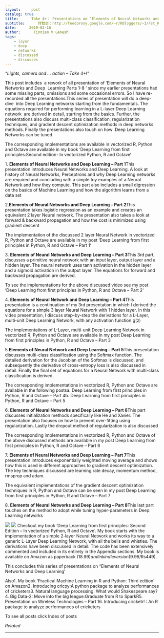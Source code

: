 ```yaml
---
layout:     post
catalog: true
title:      Take 4+： Presentations on ‘Elements of Neural Networks and Deep Learning’ – Parts 1-8
subtitle:      转载自：http://feedproxy.google.com/~r/RBloggers/~3/Fst_KJ8Jh-8/
date:      2019-02-16
author:      Tinniam V Ganesh
tags:
    - layer
    - deep
    - networks
    - discussed
    - discusses
---
```






*“Lights, camera and … action – Take 4+!”*

This post includes  a rework of all presentation of ‘Elements of Neural Networks and Deep  Learning Parts 1-8 ‘ since my earlier presentations had some missing parts, omissions and some occasional errors. So I have re-recorded all the presentations.This series of presentation will do a deep-dive  into Deep Learning networks starting from the fundamentals. The equations required for performing learning in a L-layer Deep Learning network  are derived in detail, starting from the basics. Further, the presentations also discuss multi-class classification, regularization techniques, and gradient descent optimization methods in deep networks methods. Finally the presentations also touch on how  Deep Learning Networks can be tuned.

The corresponding implementations are available in vectorized R, Python and Octave are available in my book ‘Deep Learning from first principles:Second edition- In vectorized Python, R and Octave‘

1. **Elements of Neural Networks and Deep Learning – Part 1**This presentation introduces Neural Networks and Deep Learning. A look at history of Neural Networks, Perceptrons and why Deep Learning networks are required and concluding with a simple toy examples of a Neural Network and how they compute. This part also includes a small digression on the basics of Machine Learning and how the algorithm learns from a data set


2.**Elements of Neural Networks and Deep Learning – Part 2**This presentation takes logistic regression as an example and creates an equivalent 2 layer Neural network. The presentation also takes a look at forward & backward propagation and how the cost is minimized using gradient descent




The implementation of the discussed 2 layer Neural Network in vectorized R, Python and Octave are available in my post ‘Deep Learning from first principles in Python, R and Octave – Part 1‘

3. **Elements of Neural Networks and Deep Learning – Part 3**This 3rd part, discusses a primitive neural network with an input layer, output layer and a hidden layer. The neural network uses tanh activation in the hidden layer and a sigmoid activation in the output layer. The equations for forward and backward propagation are derived.



To see the implementations for the above discussed video see my post ‘Deep Learning from first principles in Python, R and Octave – Part 2‘

4. **Elements of Neural Network and Deep Learning – Part 4**This presentation is a continuation of my 3rd presentation in which I derived the equations for a simple 3 layer Neural Network with 1 hidden layer. In this video presentation, I discuss step-by-step the derivations for a L-Layer, multi-unit Deep Learning Network, with any activation function g(z)



The implementations of L-Layer, multi-unit Deep Learning Network in vectorized R, Python and Octave are available in my post Deep Learning from first principles in Python, R and Octave – Part 3

5.**Elements of Neural Network and Deep Learning – Part 5**This presentation discusses multi-class classification using the Softmax function. The detailed derivation for the Jacobian of the Softmax is discussed, and subsequently the derivative of cross-entropy loss is also discussed in detail. Finally the final set of equations for a Neural Network with multi-class classification is derived.



The corresponding implementations in vectorized R, Python and Octave are available in the following postsa. Deep Learning from first principles in Python, R and Octave – Part 4b. Deep Learning from first principles in Python, R and Octave – Part 5

6. **Elements of Neural Networks and Deep Learning – Part 6**This part discusses initialization methods specifically like He and Xavier. The presentation also focuses on how to prevent over-fitting using regularization. Lastly the dropout method of regularization is also discussed




The corresponding implementations in vectorized R, Python and Octave of the above discussed methods are available in my post Deep Learning from first principles in Python, R and Octave – Part 6

7. **Elements of Neural Networks and Deep Learning – Part 7**This presentation introduces exponentially weighted moving average and shows how this is used in different approaches to gradient descent optimization. The key techniques discussed are learning rate decay, momentum method, rmsprop and adam.




The equivalent implementations of the gradient descent optimization techniques in R, Python and Octave can be seen in my post Deep Learning from first principles in Python, R and Octave – Part 7

8. **Elements of Neural Networks and Deep Learning – Part 8**This last part touches on the method to adopt while tuning hyper-parameters in Deep Learning networks


![](https://gigadom.files.wordpress.com/2017/01/Untitled.png?w=456)
![](https://gigadom.files.wordpress.com/2017/01/Untitled.png?w=456)
Checkout my book ‘Deep Learning from first principles: Second Edition – In vectorized Python, R and Octave’. My book starts with the implementation of a simple 2-layer Neural Network and works its way to a generic L-Layer Deep Learning Network, with all the bells and whistles. The derivations have been discussed in detail. The code has been extensively commented and included in its entirety in the Appendix sections. My book is available on Amazon as paperback ($18.99) and in kindle version($9.99/Rs449).

This concludes this series of presentations on “Elements of Neural Networks and Deep Learning’

Also1. My book ‘Practical Machine Learning in R and Python: Third edition’ on Amazon2. Introducing cricpy:A python package to analyze performances of cricketers3. Natural language processing: What would Shakespeare say?4. Big Data-2: Move into the big league:Graduate from R to SparkR5. Presentation on Wireless Technologies – Part 16. Introducing cricketr! : An R package to analyze performances of cricketers

To see all posts click Index of posts


*Related*








---
